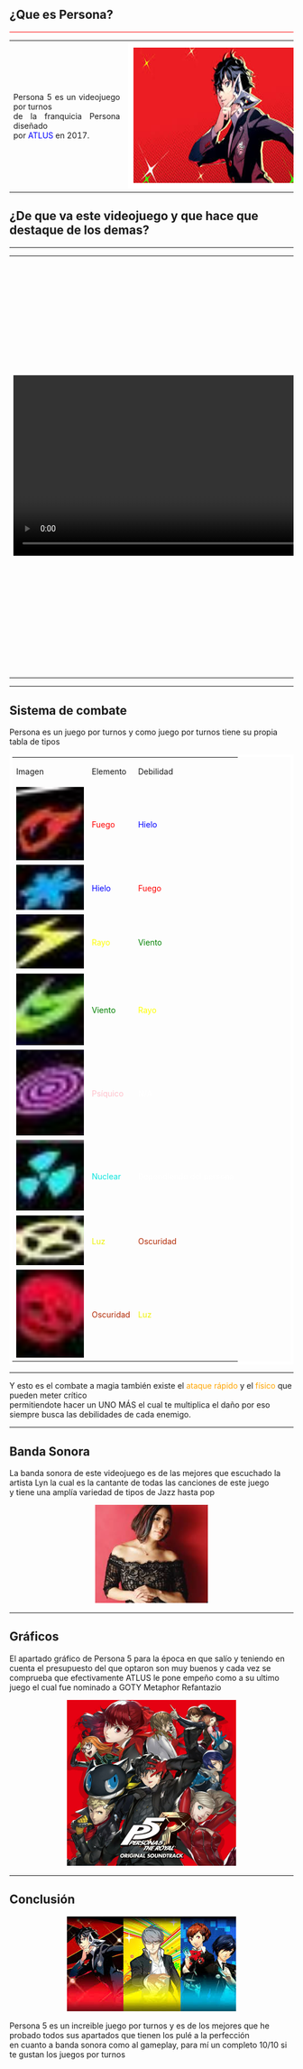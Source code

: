 <!DOCTYPE html>
<html>

<head>
<meta charset="UTF-8">
<link rel="stylesheet" type="text/css" href="tengomiedo.css">
<meta name="description" content="Página web que intenta ayudar a las personas a entra al juego Persona 5 y una mini review del juego">
<meta name="author" content="Pedro Úbeda Ruiz">
<meta name="keywords" content="Persona5, ayuda en persona, Tipos de personas">

</head>

<body>
<h2> ¿Que es <span>Persona</span>? </h3>
<hr style="background-color:red">
<table>
<tr>
	<td colspan="2"><p style="text-align:justify"> Persona 5 es un videojuego por turnos<br> de la franquicia <span> Persona </span> diseñado <br>por <span style="color:blue"> ATLUS </span> en 2017.</td>
	<td colspan="3"><center><img src="persona.jpg" alt="Imagen en la que sale el protagonista de este videojuego" style="margin-right:auto;border:10px solid white; width: 420px; height:240px"></center></td>
</tr>
</table>

<h2> ¿De que va este videojuego y que hace que destaque de los demas? </h2>
<hr>
<table>
	<tr>
		<td> <video width="640" height="320" controls>
		<source src="personavideo.mp4" type="video/mp4">
		</video> </td>
		<td> <p> Este juego es un JRPG en el que 1 adolescente de 16 años se tiene que mudar a Tokyo y como tanto adaptarse a su nueva vida ahí. <br>
				Y mediante una aplicación de movil debera adentrarse a los corazones de las victimas las cuales suelen ser delicuentes para que <br>
				acaben confesando los crimenes. <span> Para mi destaca sobre los demas gracias a su sistema de ataque y a su historia que ha enamorado a muchos jugadores </span> </p> </td>
	</tr>
</table>

<hr>
<h2> Sistema de combate </h2>
<p> Persona es un juego por turnos y como juego por turnos tiene su propia tabla de tipos </p>
<table style="border:5px solid white; border-spacing:15px; margin-right:auto">
	<tr>
		<td colspan="2"> <p> Imagen </p>
		<td colspan="3"> <p> Elemento </p>
		<td colspan="3"> <p> Debilidad </p>
	</tr>
	<tr>
		<td colspan="2"> <img style="width:120px; heght:72px" src="fuego.png"> </td>
		<td colspan="3"> <p style="color:red"> Fuego </p> </td>
		<td colspan="3"> <p style="color:blue"> Hielo </p> </td>
	</tr>
	<tr>
		<td colspan="2"> <img style="width:120px; heght:72px" src="hielo.png"> </td>
		<td colspan="3"> <p style="color:blue"> Hielo </p> </td>
		<td colspan="3"> <p style="color:red"> Fuego </p> </td>
	</tr>
	<tr>
		<td colspan="2"> <img style="width:120px; heght:72px" src="rayo.png"> </td>
		<td colspan="3"> <p style="color:yellow"> Rayo </p> </td>
		<td colspan="3"> <p style="color:green"> Viento </p> </td>
	</tr>
	<tr>
		<td colspan="2"> <img style="width:120px; heght:72px" src="viento.png"> </td>
		<td colspan="3"> <p style="color:green"> Viento </p> </td>
		<td colspan="3"> <p style="color:yellow"> Rayo </p> </td>
	</tr>
	<tr>
		<td colspan="2"> <img style="width:120px; heght:72px" src="psi.png"> </td>
		<td colspan="3"> <p style="color:pink"> Psíquico </p> </td>
		<td colspan="3"> <p style="color:white"> N/A </p> </td>
	</tr>
	<tr>
		<td colspan="2"> <img style="width:120px; heght:72px" src="nuke.png"> </td>
		<td colspan="3"> <p style="color:#09e5de"> Nuclear </p> </td>
		<td colspan="3"> <p style="color:white"> Dependiendo del persona </p> </td>
	</tr>
	<tr>
		<td colspan="2"> <img style="width:120px; heght:72px" src="Luz.png"> </td>
		<td colspan="3"> <p style="color:#eff204"> Luz </p> </td>
		<td colspan="3"> <p style="color:#b22a05"> Oscuridad </p> </td>
	</tr>
	<tr>
		<td colspan="2"> <img style="width:120px; heght:72px" src="oscuridad.png"> </td>
		<td colspan="3"> <p style="color:#b22a05"> Oscuridad </p> </td>
		<td colspan="3"> <p style="color:#eff204"> Luz </p> </td>
	</tr>
</table>
<hr>
<p> Y esto es el combate a magia también existe el <span style="color:orange">ataque rápido </span> y el <span style="color:orange">físico</span> que pueden meter <span> crítico <br></span> permitiendote hacer un <span> UNO MÁS </span> el cual te multiplica el daño por eso siempre busca las debilidades de cada enemigo. </p>


<hr>
<h2> Banda Sonora </h2>
<p> La banda sonora de este videojuego es de las mejores que escuchado la artista Lyn la cual es la cantante de todas las canciones de este juego<br>
y tiene una amplía variedad de tipos de Jazz hasta pop </p>
<a href="https://open.spotify.com/intl-es/artist/5qEtLvXzYdv0G7c7rR6irX" target="_blank"> <center><img src="Lyn.png"> </center></a>

<hr>
<h2> Gráficos </h2>
<p> El apartado gráfico de Persona 5 para la época en que salío y teniendo en cuenta el presupuesto del que optaron son muy buenos y cada vez se comprueba que efectivamente <span>ATLUS</span> le pone empeño como a su ultimo juego el cual fue nominado a GOTY Metaphor Refantazio </p>
<center>	<img src="p.png"> 	</center>
<hr>

<h2> Conclusión </h2>
<center>	<img src="p2.png">	</center>
<p> Persona 5 es un increible juego por turnos y es de los mejores que he probado todos sus apartados que tienen los pulé a la perfección <br>
	en cuanto a banda sonora como al gameplay, para mí un completo 10/10 si te gustan los juegos por turnos </p>

</body>

</html>
